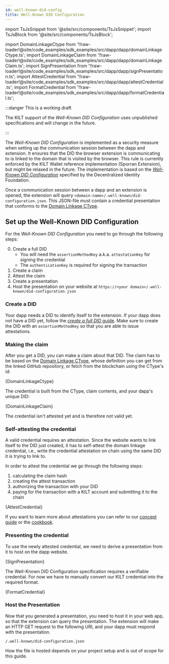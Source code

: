 ```yaml
---
id: well-known-did-config
title: Well-Known DID Configuration
---
```


import TsJsSnippet from '@site/src/components/TsJsSnippet';
import TsJsBlock from '@site/src/components/TsJsBlock';

import DomainLinkageCtype from '!!raw-loader!@site/code_examples/sdk_examples/src/dapp/dapp/domainLinkageCtype.ts';
import DomainLinkageClaim from '!!raw-loader!@site/code_examples/sdk_examples/src/dapp/dapp/domainLinkageClaim.ts';
import SignPresentation from '!!raw-loader!@site/code_examples/sdk_examples/src/dapp/dapp/signPresentation.ts';
import AttestCredential from '!!raw-loader!@site/code_examples/sdk_examples/src/dapp/dapp/attestCredential.ts';
import FormatCredential from '!!raw-loader!@site/code_examples/sdk_examples/src/dapp/dapp/formatCredential.ts';

:::danger This is a working draft

The KILT support of the *Well-Known DID Configuration* uses unpublished specifications and will change in the future.

:::

The *Well-Known DID Configuration* is implemented as a security measure when setting up the communication session between the dapp and extension.
It ensures that the DID the browser extension is communicating to is linked to the domain that is visited by the browser.
This rule is currently enforced by the KILT Wallet reference implementation (Sporran Extension), but might be relaxed in the future.
The implementation is based on the [*Well-Known DID Configuration*][well-known-spec] specified by the Decentralized Identity Foundation.

Once a communication session between a dapp and an extension is opened, the extension will query `<domain-name>/.well-known/did-configuration.json`.
This JSON-file must contain a credential presentation that conforms to the [Domain Linkage CType][CType-Domain-Linkage].


## Set up the Well-Known DID Configuration

For the *Well-Known DID Configuration* you need to go through the following steps:

0. Create a full DID
    * You will need the `assertionMethodKey` a.k.a. `attestationKey` for signing the credential
    * The `authenticationKey` is required for signing the transaction
1. Create a claim
2. Attest the claim
3. Create a presentation
4. Host the presentation on your website at `https://<your domain>/.well-known/did-configuration.json`

### Create a DID

Your dapp needs a DID to identify itself to the extension.
If your dapp does not have a DID yet, follow the [*create a full DID* guide][create-full-did].
Make sure to create the DID with an `assertionMethodKey` so that you are able to issue attestations.

### Making the claim

After you get a DID, you can make a claim about that DID.
The claim has to be based on the [Domain Linkage CType][CType-Domain-Linkage], whose definition you can get from the linked GitHub repository, or fetch from the blockchain using the CType's id:

<TsJsSnippet funcEnd="return">
  {DomainLinkageCtype}
</TsJsSnippet>

The credential is built from the CType, claim contents, and your dapp's unique DID:

<TsJsSnippet funcEnd="return">
  {DomainLinkageClaim}
</TsJsSnippet>

The credential isn't attested yet and is therefore not valid yet.

### Self-attesting the credential

A valid credential requires an attestation.
Since the website wants to link itself to the DID just created, it has to self-attest the domain linkage credential, i.e., write the credential attestation on chain using the same DID it is trying to link to.

In order to attest the credential we go through the following steps:

1. calculating the claim hash
2. creating the attest transaction
3. authorizing the transaction with your DID
4. paying for the transaction with a KILT account and submitting it to the chain

<TsJsSnippet funcEnd="return">
  {AttestCredential}
</TsJsSnippet>

If you want to learn more about attestations you can refer to our [concept guide][concept-attestations] or the [cookbook][cookbook-attestations].

### Presenting the credential

To use the newly attested credential, we need to derive a presentation from it to host on the dapp website.

<TsJsSnippet funcEnd="return">
  {SignPresentation}
</TsJsSnippet>


The Well-Known DID Configuration specification requires a verifiable credential.
For now we have to manually convert our KILT credential into the required format.

<TsJsSnippet funcEnd="return">
  {FormatCredential}
</TsJsSnippet>

### Host the Presentation

Now that you generated a presentation, you need to host it in your web app, so that the extension can query the presentation.
The extension will make an HTTP GET request to the following URI, and your dapp must respond with the presentation.

`/.well-known/did-configuration.json`

How the file is hosted depends on your project setup and is out of scope for this guide.

[concept-attestations]: ../../concepts/05_credentials/04_attestation.md
[cookbook-attestations]: ../01_sdk/02_cookbook/04_claiming/03_attestation_creation.md
[create-full-did]: ../01_sdk/02_cookbook/01_dids/02_full_did_creation.md
[well-known-spec]: https://identity.foundation/.well-known/resources/did-configuration/
[CType-Domain-Linkage]: https://github.com/KILTprotocol/ctype-index/tree/main/ctypes/0x9d271c790775ee831352291f01c5d04c7979713a5896dcf5e81708184cc5c643
